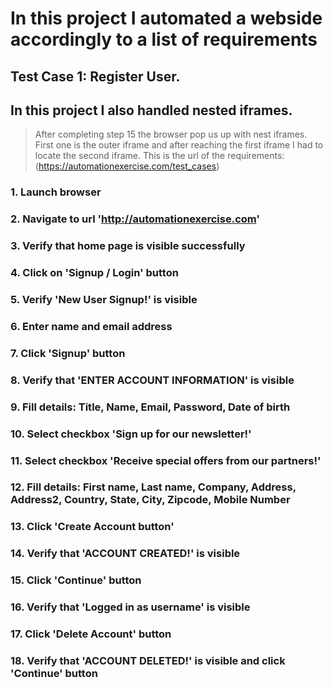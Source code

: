 # In this project I automated a webside accordingly to a list of requirements

## Test Case 1: Register User.

## In this project I also handled nested iframes.
> After completing step 15 the browser pop us up with nest iframes.
> First one is the outer iframe and after reaching the first iframe I had to locate the second iframe.
> This is the url of the requirements: (https://automationexercise.com/test_cases)

### 1. Launch browser
### 2. Navigate to url 'http://automationexercise.com'
### 3. Verify that home page is visible successfully
### 4. Click on 'Signup / Login' button
### 5. Verify 'New User Signup!' is visible
### 6. Enter name and email address
### 7. Click 'Signup' button
### 8. Verify that 'ENTER ACCOUNT INFORMATION' is visible
### 9. Fill details: Title, Name, Email, Password, Date of birth
### 10. Select checkbox 'Sign up for our newsletter!'
### 11. Select checkbox 'Receive special offers from our partners!'
### 12. Fill details: First name, Last name, Company, Address, Address2, Country, State, City, Zipcode, Mobile Number
### 13. Click 'Create Account button'
### 14. Verify that 'ACCOUNT CREATED!' is visible
### 15. Click 'Continue' button
### 16. Verify that 'Logged in as username' is visible
### 17. Click 'Delete Account' button
### 18. Verify that 'ACCOUNT DELETED!' is visible and click 'Continue' button
